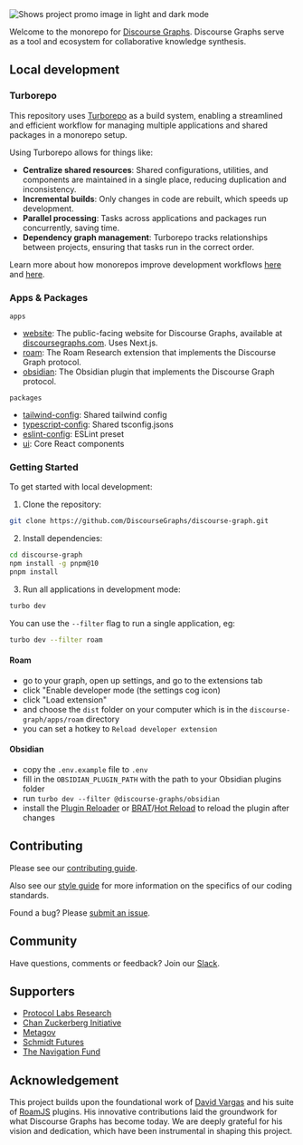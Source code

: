<picture>
  <source media="(prefers-color-scheme: dark)" srcset="https://github.com/user-attachments/assets/69705f59-03d8-4b9b-898f-ad32188b6d05">
  <source media="(prefers-color-scheme: light)" srcset="https://github.com/user-attachments/assets/07732ca9-fd37-4e78-8326-086ec3f35d12">
  <img alt="Shows project promo image in light and dark mode">
</picture>

Welcome to the monorepo for [Discourse Graphs](https://discoursegraphs.com). Discourse Graphs serve as a tool and ecosystem for collaborative knowledge synthesis.

## Local development

### Turborepo

This repository uses [Turborepo](https://turbo.build/repo/docs) as a build system, enabling a streamlined and efficient workflow for managing multiple applications and shared packages in a monorepo setup.

Using Turborepo allows for things like:

- **Centralize shared resources**: Shared configurations, utilities, and components are maintained in a single place, reducing duplication and inconsistency.
- **Incremental builds**: Only changes in code are rebuilt, which speeds up development.
- **Parallel processing**: Tasks across applications and packages run concurrently, saving time.
- **Dependency graph management**: Turborepo tracks relationships between projects, ensuring that tasks run in the correct order.

Learn more about how monorepos improve development workflows [here](https://vercel.com/blog/monorepos) and [here](https://github.com/babel/babel/blob/master/doc/design/monorepo.md).

### Apps & Packages

`apps`

- [website](https://github.com/DiscourseGraphs/discourse-graph/tree/main/apps/website): The public-facing website for Discourse Graphs, available at [discoursegraphs.com](https://discoursegraphs.com). Uses Next.js.
- [roam](https://github.com/DiscourseGraphs/discourse-graph/tree/main/apps/roam): The Roam Research extension that implements the Discourse Graph protocol.
- [obsidian](https://github.com/DiscourseGraphs/discourse-graph/tree/main/apps/obsidian): The Obsidian plugin that implements the Discourse Graph protocol.

`packages`

- [tailwind-config](https://github.com/DiscourseGraphs/discourse-graph/tree/main/packages/tailwind-config): Shared tailwind config
- [typescript-config](https://github.com/DiscourseGraphs/discourse-graph/tree/main/packages/typescript-config): Shared tsconfig.jsons
- [eslint-config](https://github.com/DiscourseGraphs/discourse-graph/tree/main/packages/eslint-config): ESLint preset
- [ui](https://github.com/DiscourseGraphs/discourse-graph/tree/main/packages/ui): Core React components

### Getting Started

To get started with local development:

1. Clone the repository:

```bash
git clone https://github.com/DiscourseGraphs/discourse-graph.git
```

2. Install dependencies:

```bash
cd discourse-graph
npm install -g pnpm@10
pnpm install
```

3. Run all applications in development mode:

```bash
turbo dev
```

You can use the `--filter` flag to run a single application, eg:

```bash
turbo dev --filter roam
```

#### Roam

- go to your graph, open up settings, and go to the extensions tab
- click "Enable developer mode (the settings cog icon)
- click "Load extension"
- and choose the `dist` folder on your computer which is in the `discourse-graph/apps/roam` directory
- you can set a hotkey to `Reload developer extension`

#### Obsidian

- copy the `.env.example` file to `.env`
- fill in the `OBSIDIAN_PLUGIN_PATH` with the path to your Obsidian plugins folder
- run `turbo dev --filter @discourse-graphs/obsidian`
- install the [Plugin Reloader](https://obsidian.md/plugins?id=plugin-reloader) or [BRAT](https://obsidian.md/plugins?id=obsidian42-brat)/[Hot Reload](https://github.com/pjeby/hot-reload) to reload the plugin after changes

## Contributing

Please see our [contributing guide](CONTRIBUTING.md).

Also see our [style guide](STYLE_GUIDE.md) for more information on the specifics of our coding standards.

Found a bug? Please [submit an issue](https://github.com/DiscourseGraphs/discourse-graph/issues).

## Community

Have questions, comments or feedback? Join our [Slack](https://join.slack.com/t/discoursegraphs/shared_invite/zt-37xklatti-cpEjgPQC0YyKYQWPNgAkEg).

## Supporters

- [Protocol Labs Research](https://research.protocol.ai/)
- [Chan Zuckerberg Initiative](https://cziscience.medium.com/request-for-information-pathways-to-ai-enabled-research-55c52124def4)
- [Metagov](https://www.metagov.org/)
- [Schmidt Futures](https://experiment.com/grants/metascience)
- [The Navigation Fund](https://commons.datacite.org/doi.org/10.71707/cx83-dh41)

## Acknowledgement

This project builds upon the foundational work of [David Vargas](https://github.com/dvargas92495) and his suite of [RoamJS](https://github.com/RoamJS) plugins. His innovative contributions laid the groundwork for what Discourse Graphs has become today. We are deeply grateful for his vision and dedication, which have been instrumental in shaping this project.
